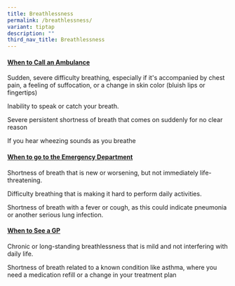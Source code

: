 ```yaml
---
title: Breathlessness
permalink: /breathlessness/
variant: tiptap
description: ""
third_nav_title: Breathlessness
---
```

<h4><strong><u>When to Call an Ambulance</u></strong></h4>
<p></p>
<p>Sudden, severe difficulty breathing, especially if it's accompanied by
chest pain, a feeling of suffocation, or a change in skin color (bluish
lips or fingertips)</p>
<p></p>
<p>Inability to speak or catch your breath.</p>
<p></p>
<p>Severe persistent shortness of breath that comes on suddenly for no clear
reason</p>
<p></p>
<p>If you hear wheezing sounds as you breathe</p>
<p></p>
<h4><strong><u>When to go to the Emergency Department</u></strong></h4>
<p></p>
<p>Shortness of breath that is new or worsening, but not immediately life-threatening.</p>
<p></p>
<p>Difficulty breathing that is making it hard to perform daily activities.</p>
<p></p>
<p>Shortness of breath with a fever or cough, as this could indicate pneumonia
or another serious lung infection.</p>
<p></p>
<h4><strong><u>When to See a GP</u></strong></h4>
<p></p>
<p>Chronic or long-standing breathlessness that is mild and not interfering
with daily life.</p>
<p></p>
<p>Shortness of breath related to a known condition like asthma, where you
need a medication refill or a change in your treatment plan</p>
<p></p>